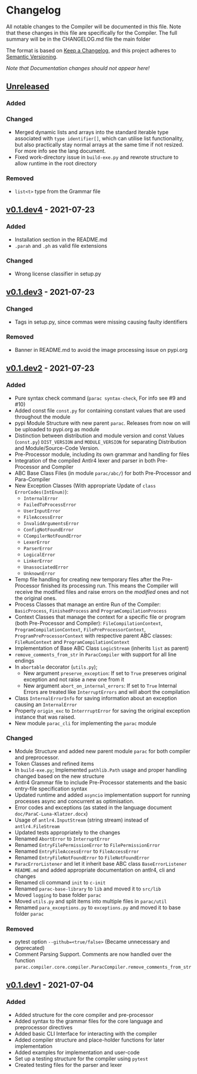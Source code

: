 # Changelog

All notable changes to the Compiler will be documented in this file.
Note that these changes in this file are specifically for the Compiler.
The full summary will be in the CHANGELOG.md file the main folder 

The format is based on [Keep a Changelog](https://keepachangelog.com/en/1.0.0/),
and this project adheres to [Semantic Versioning](https://semver.org/spec/v2.0.0.html).

*Note that Documentation changes should not appear here!*

## [Unreleased]

### Added

### Changed
- Merged dynamic lists and arrays into the standard iterable type associated with `type identifier[]`,
  which can utilise list functionality, but also practically stay normal arrays at the same time if not resized. For 
  more info see the lang document.
- Fixed work-directory issue in `build-exe.py` and rewrote structure to allow runtime in the root directory


### Removed
- `list<t>` type from the Grammar file

## [v0.1.dev4] - 2021-07-23

### Added
- Installation section in the README.md
- `.parah` and `.ph` as valid file extensions 
 
### Changed
- Wrong license classifier in setup.py

## [v0.1.dev3] - 2021-07-23

### Changed
- Tags in setup.py, since commas were missing causing faulty identifiers

### Removed
- Banner in README.md to avoid the image processing issue on pypi.org

## [v0.1.dev2] - 2021-07-23

### Added
- Pure syntax check command (`parac syntax-check`, For info see #9 and #10)
- Added const file `const.py` for containing constant values that are used
  throughout the module
- pypi Module Structure with new parent `parac`. Releases from now on will be uploaded to pypi.org as module
- Distinction between distribution and module version and const Values 
  (`const.py`) `DIST_VERSION` and `MODULE_VERSION` for separating Distribution
  and Module/Source-Code Version.
- Pre-Processor module, including its own grammar and handling for files
- Integration of the compiled Antlr4 lexer and parser in both Pre-Processor and Compiler
- ABC Base Class Files (in module `parac/abc/`) for both Pre-Processor and Para-Compiler
- New Exception Classes (With appropriate Update of `class ErrorCodes(IntEnum)`): 
  - `InternalError`
  - `FailedToProcessError`
  - `UserInputError`
  - `FileAccessError`
  - `InvalidArgumentsError`
  - `ConfigNotFoundError`
  - `CCompilerNotFoundError`
  - `LexerError`
  - `ParserError`
  - `LogicalError`
  - `LinkerError`
  - `UnassociatedError`
  - `UnknownError`
- Temp file handling for creating new temporary files after the Pre-Processor
  finished its processing run. This means the Compiler will receive the modified files
  and raise errors on the *modified* ones and not the original ones.
- Process Classes that manage an entire Run of the Compiler: `BasicProcess`, `FinishedProcess` and
  `ProgramCompilationProcess`
- Context Classes that manage the context for a specific file or program (both Pre-Processor and Compiler):
  `FileCompilationContext`, `ProgramCompilationContext`, `FilePreProcessorContext`,
  `ProgramPreProcessorContext` with respective parent ABC classes: `FileRunContext`
  and `ProgramCompilationContext`
- Implementation of Base ABC Class `LogicStream` (inherits `list` as parent)  
- `remove_comments_from_str` in `ParacCompiler` with support for all line endings
- In `abortable` decorator (`utils.py`);
  - New argument `preserve_exception`: If set to `True` preserves original 
    exception and not raise a new one from it
  - New argument `abort_on_internal_errors`: If set to `True` Internal Errors
    are treated like `InterruptErrors` and will abort the compilation
- Class `InternalErrorInfo` for saving information about an exception causing an `InternalError`
- Property `origin_exc` to `InterrruptError` for saving the original exception instance that was raised.
- New module `parac_cli` for implementing the `parac` module

### Changed
- Module Structure and added new parent module `parac` for both compiler and preprocessor.
- Token Classes and refined items  
- In `build-exe.py`; Implemented `pathlib.Path` usage and proper handling changed based on the new structure
- Antlr4 Grammar file to include Pre-Processor statements and 
  the basic entry-file specification syntax
- Updated runtime and added `asyncio` implementation support for running
  processes async and concurrent as optimisation.
- Error codes and exceptions (as stated in the language document `doc/ParaC-Luna-Klatzer.docx`)
- Usage of `antlr4.InputStream` (string stream) instead of `antlr4.FileStream`
- Updated tests appropriately to the changes
- Renamed `AbortError` to `InterruptError`
- Renamed `EntryFilePermissionError` to `FilePermissionError` 
- Renamed `EntryFileAccessError` to `FileAccessError` 
- Renamed `EntryFileNotFoundError` to `FileNotFoundError`
- `ParacErrorListener` and let it inherit base ABC class `BaseErrorListener`
- `README.md` and added appropriate documentation on antlr4, cli and changes
- Renamed cli command `init` to `c-init`
- Renamed `parac-base-library` to `lib` and moved it to `src/lib`
- Moved `logging` to base folder `parac`
- Moved `utils.py` and split items into multiple files in `parac/util`
- Renamed `para_exceptions.py` to `exceptions.py` and moved it to base folder `parac`

### Removed
- pytest option `--github=<true/false>` (Became unnecessary and deprecated)
- Comment Parsing Support. Comments are now handled over the function 
  `parac.compiler.core.compiler.ParacCompiler.remove_comments_from_str`


## [v0.1.dev1] - 2021-07-04

### Added
- Added structure for the core compiler and pre-processor
- Added syntax to the grammar files for the core language and preprocessor directives
- Added basic CLI Interface for interacting with the compiler
- Added compiler structure and place-holder functions for later implementation
- Added examples for implementation and user-code
- Set up a testing structure for the compiler using `pytest`
- Created testing files for the parser and lexer

[unreleased]: https://github.com/Para-C/Para-C/compare/v0.1.dev4...antlr4-dev
[v0.1.dev4]: https://github.com/Para-C/Para-C/compare/v0.1.dev3...v0.1.dev4
[v0.1.dev3]: https://github.com/Para-C/Para-C/compare/v0.1.dev2...v0.1.dev3
[v0.1.dev2]: https://github.com/Para-C/Para-C/compare/v0.1.dev1...v0.1.dev2
[v0.1.dev1]: https://github.com/Para-C/Para-C/releases/tag/v0.1.dev1
